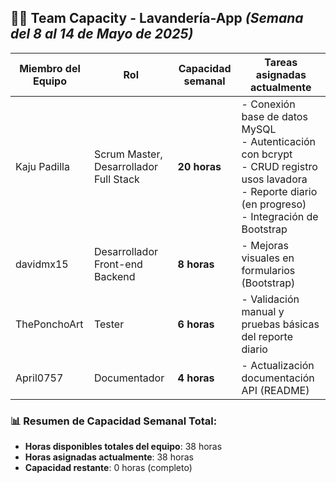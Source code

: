 ## 🧑‍💻 Team Capacity - Lavandería-App _(Semana del 8 al 14 de Mayo de 2025)_

| Miembro del Equipo | Rol           | Capacidad semanal | Tareas asignadas actualmente                      |
|--------------------|---------------|-------------------|---------------------------------------------------|
|       Kaju Padilla      | Scrum Master, Desarrollador Full Stack | **20 horas**     | - Conexión base de datos MySQL<br>- Autenticación con bcrypt<br>- CRUD registro usos lavadora<br>- Reporte diario (en progreso)<br>- Integración de Bootstrap |
|        davidmx15       | Desarrollador Front-end Backend | **8 horas**      | - Mejoras visuales en formularios (Bootstrap) |
|   ThePonchoArt      | Tester        | **6 horas**       | - Validación manual y pruebas básicas del reporte diario |
|         April0757        | Documentador  | **4 horas**       | - Actualización documentación API (README) |

### 📊 Resumen de Capacidad Semanal Total:
- **Horas disponibles totales del equipo**: 38 horas  
- **Horas asignadas actualmente**: 38 horas  
- **Capacidad restante**: 0 horas (completo)

